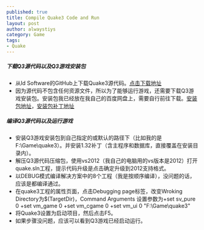 ```yaml
---
published: true
title: Compile Quake3 Code and Run
layout: post
author: alwaystiys 
category: Game
tags:
- Quake
---
```


##### 下载Q3源代码以及Q3游戏安装包
- 从Id Software的GitHub上下载Quake3源代码。[点击下载地址](https://github.com/id-Software/Quake-III-Arena)
- 因为源代码不包含任何资源文件，所以为了能够运行游戏，还需要下载Q3游戏安装包。安装包我已经放在我自己的百度网盘上，需要自行前往下载。[安装包地址](http://pan.baidu.com/s/1gfdUrBl)，[安装包补丁地址](http://pan.baidu.com/s/1nvItCwD)
<!-- more -->
##### 编译Q3源代码以及运行游戏
- 安装Q3游戏安装包到自己指定的或默认的路径下（比如我的是F:\Game\quake3）。并安装1.32补丁（含主程序和数据库，直接覆盖在安装目录内）。
- 解压Q3源代码压缩包，使用vs2012（我自己的电脑用的vs版本是2012）打开quake.sln工程，提示代码升级是点击确定升级到2012支持格式。
- 以DEBUG模式编译解决方案中的8个工程（我是按顺序编译），没问题的话，应该是都编译通过。
- 在quake3工程的属性页面，点击Debugging page标签，改变Wroking Directory为$(TargetDir)，Command Arguments 设置参数为+set sv_pure 0 +set vm_game 0 +set vm_cgame 0 +set vm_ui 0 "F:\Game\quake3"
- 将Quake3设置为启动项目，然后点击F5。
- 如果步骤没问题，应该可以看到Q3游戏已经启动运行。